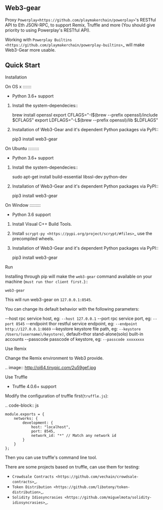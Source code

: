 Web3-gear
---------

Proxy `Powerplay<https://github.com/playmakerchain/powerplay>`'s RESTful API to Eth JSON-RPC, to support Remix, Truffle and more (You should give priority to using Powerplay's RESTful API).

Working with `Powerplay Builtins <https://github.com/playmakerchain/powerplay-builtins>`_ will make Web3-Gear more usable.

Quick Start
-----------

Installation
>>>>>>>>>>>>

On OS x
:::::::

* Python 3.6+ support

1. Install the system-dependecies::

    brew install openssl
    export CFLAGS="-I$(brew --prefix openssl)/include $CFLAGS"
    export LDFLAGS="-L$(brew --prefix openssl)/lib $LDFLAGS"

2. Installation of Web3-Gear and it's dependent Python packages via PyPI::

    pip3 install web3-gear

On Ubuntu
:::::::::

* Python 3.6+ support

1. Install the system-dependecies::

    sudo apt-get install build-essential libssl-dev python-dev

2. Installation of Web3-Gear and it's dependent Python packages via PyPI::

    pip3 install web3-gear

On Window
:::::::::

* Python 3.6 support

1. Install Visual C++ Build Tools.

2. Install `scrypt-py <https://pypi.org/project/scrypt/#files>`_ use the precompiled wheels.

3. Installation of Web3-Gear and it's dependent Python packages via PyPI::

    pip3 install web3-gear

Run
>>>

Installing through pip will make the ``web3-gear`` command available on your machine (`must run thor client first.`)::

    web3-gear

This will run web3-gear on ``127.0.0.1:8545``.

You can change its default behavior with the following parameters:

--host      rpc service host, eg: ``--host 127.0.0.1``
--port      rpc service port, eg: ``--port 8545``
--endpoint  thor restful service endpoint, eg: ``--endpoint http://127.0.0.1:8669``
--keystore  keystore file path, eg: ``--keystore /Users/(username)/keystore)``, default=thor stand-alone(solo) built-in accounts
--passcode  passcode of keystore, eg: ``--passcode xxxxxxxx``

Use Remix
>>>>>>>>>

Change the Remix environment to Web3 provide.

.. image:: http://oi64.tinypic.com/2u59gef.jpg

Use Truffle
>>>>>>>>>>>

* Truffle 4.0.6+ support

Modify the configuration of truffle first(``truffle.js``):

.. code-block:: js

    module.exports = {
        networks: {
            development: {
                host: "localhost",
                port: 8545,
                network_id: "*" // Match any network id
            }
        }
    };

Then you can use truffle's command line tool.

There are some projects based on truffle, can use them for testing:

- `Crowdsale Contracts <https://github.com/vechain/crowdsale-contracts>`_.
- `Token Distribution <https://github.com/libotony/token-distribution>`_.
- `Solidity Idiosyncrasies <https://github.com/miguelmota/solidity-idiosyncrasies>`_.
